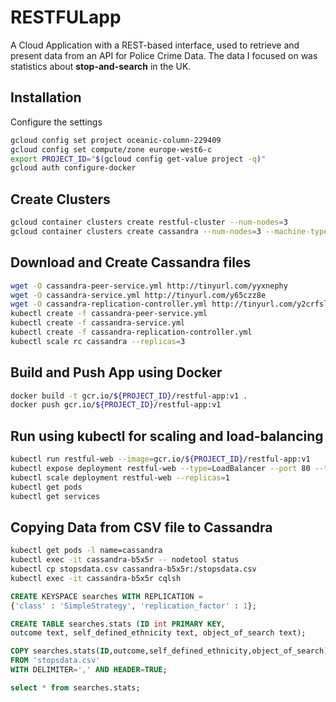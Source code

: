 # RESTFULapp

A Cloud Application with a REST-based interface, used to retrieve and present data from an API for Police Crime Data. The data I focused on was statistics about **stop-and-search** in the UK.

## Installation

Configure the settings

```bash
gcloud config set project oceanic-column-229409
gcloud config set compute/zone europe-west6-c
export PROJECT_ID="$(gcloud config get-value project -q)"
gcloud auth configure-docker
```

## Create Clusters

```bash
gcloud container clusters create restful-cluster --num-nodes=3
gcloud container clusters create cassandra --num-nodes=3 --machine-type "n1-standard-2"
```

## Download and Create Cassandra files

```bash
wget -O cassandra-peer-service.yml http://tinyurl.com/yyxnephy
wget -O cassandra-service.yml http://tinyurl.com/y65czz8e
wget -O cassandra-replication-controller.yml http://tinyurl.com/y2crfsl8
kubectl create -f cassandra-peer-service.yml
kubectl create -f cassandra-service.yml
kubectl create -f cassandra-replication-controller.yml
kubectl scale rc cassandra --replicas=3
```

## Build and Push App using Docker

```bash
docker build -t gcr.io/${PROJECT_ID}/restful-app:v1 .
docker push gcr.io/${PROJECT_ID}/restful-app:v1
```

## Run using kubectl for scaling and load-balancing

```bash
kubectl run restful-web --image=gcr.io/${PROJECT_ID}/restful-app:v1
kubectl expose deployment restful-web --type=LoadBalancer --port 80 --target-port 8080
kubectl scale deployment restful-web --replicas=1
kubectl get pods
kubectl get services
```

## Copying Data from CSV file to Cassandra

```bash
kubectl get pods -l name=cassandra
kubectl exec -it cassandra-b5x5r -- nodetool status
kubectl cp stopsdata.csv cassandra-b5x5r:/stopsdata.csv
kubectl exec -it cassandra-b5x5r cqlsh
```

```sql
CREATE KEYSPACE searches WITH REPLICATION =
{'class' : 'SimpleStrategy', 'replication_factor' : 1};

CREATE TABLE searches.stats (ID int PRIMARY KEY,
outcome text, self_defined_ethnicity text, object_of_search text);

COPY searches.stats(ID,outcome,self_defined_ethnicity,object_of_search)
FROM 'stopsdata.csv'
WITH DELIMITER=',' AND HEADER=TRUE;

select * from searches.stats;
```


